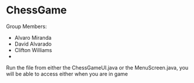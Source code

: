 # ChessGame
Group Members:
- Alvaro Miranda
- David Alvarado
- Clifton Williams
- 
Run the file from either the ChessGameUI.java or the MenuScreen.java, you will be able to access either when you are in game
